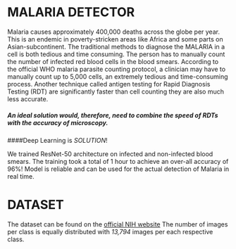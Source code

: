 # MALARIA DETECTOR
Malaria causes approximately 400,000 deaths across the globe per year. This is an
endemic in poverty-stricken areas like Africa and some parts on Asian-subcontinent. The traditional methods to diagnose the MALARIA in a cell is both tedious and time consuming. The person has to manually count the number of infected red blood cells in the blood smears. According to the official WHO malaria parasite counting protocol, a clinician may have to manually count up to 5,000 cells, an extremely tedious and time-consuming process.
Another technique called antigen testing for Rapid Diagnosis Testing (RDT) are significantly faster than cell counting they are also much less accurate.

##### An ideal solution would, therefore, need to combine the _speed_ of RDTs with the _accuracy_ of microscopy.
####Deep Learning is _SOLUTION_!

We trained ResNet-50 architecture on infected and non-infected blood smears. The training took a total of 1 hour to achieve an over-all accuracy of 96%! Model is reliable and can be used for the actual detection of Malaria in real time.

# DATASET
The dataset can be found on the [official NIH website](https://ceb.nlm.nih.gov/repositories/malaria-datasets/ "MALARIA DATASET")
The number of images per class is equally distributed with _13,794_ images per each respective class.
